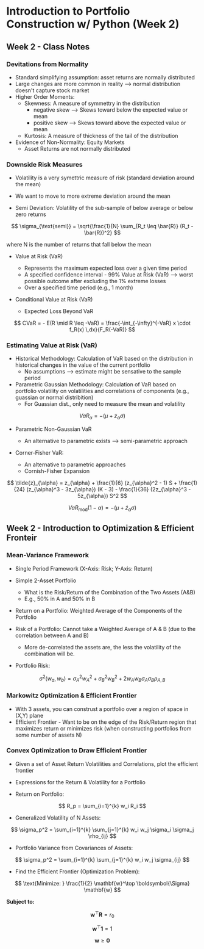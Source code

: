 # Introduction to Portfolio Construction w/ Python (Week 2)

## Week 2 - Class Notes


### Devitations from Normality
+ Standard simplifying assumption: asset returns are normally distributed
+ Large changes are more common in reality --> normal distribution doesn't capture stock market
+ Higher Order Moments:
	+ Skewness: A measure of symmettry in the distribution
		+ negative skew --> Skews toward below the expected value or mean
		+ positive skew --> Skews toward above the expected value or mean
	+ Kurtosis: A measure of thickness of the tail of the distribution
+ Evidence of Non-Normality: Equity Markets
	+ Asset Returns are not normally distributed


### Downside Risk Measures
+ Volatility is a very symettric measure of risk (standard deviation around the mean)
+ We want to move to more extreme deviation around the mean



+ Semi Deviation: Volatility of the sub-sample of below average or below zero returns


$$ \sigma_{\text{semi}} = \sqrt{\frac{1}{N} \sum_{R_t \leq \bar{R}} (R_t - \bar{R})^2} $$

where N is the number of returns that fall below the mean


+ Value at Risk (VaR)
	+ Represents the maximum expected loss over a given time period
	+ A specified confidence interval - 99% Value at Risk (VaR) --> worst possible outcome after excluding the 1% extreme losses
	+ Over a specified time period (e.g., 1 month)

+ Conditional Value at Risk (VaR)
	+ Expected Loss Beyond VaR

$$ CVaR = - E(R \mid R \leq -VaR) = \frac{-\int_{-\infty}^{-VaR} x \cdot f_R(x) \,dx}{F_R(-VaR)} $$


### Estimating Value at Risk (VaR)
+ Historical Methodology: Calculation of VaR based on the distribution in historical changes in the value of the current portfolio
	+ No assumptions --> estimate might be sensative to the sample period
+ Parametric Gaussian Methodology: Calculation of VaR based on portfolio volatility on volatilities and correlations of components (e.g., guassian or normal distribition)
	+ For Guassian dist., only need to measure the mean and volatility

$$ VaR_{\alpha} = -(\mu + z_{\alpha} \sigma)  $$

+ Parametric Non-Gaussian VaR
	+ An alternative to parametric exists --> semi-parametric approach

+ Corner-Fisher VaR:
	+ An alternative to parametric approaches
	+ Cornish-Fisher Expansion

$$ \tilde{z}_{\alpha} = z_{\alpha} + \frac{1}{6} (z_{\alpha}^2 - 1) S + \frac{1}{24} (z_{\alpha}^3 - 3z_{\alpha}) (K - 3) - \frac{1}{36} (2z_{\alpha}^3 - 5z_{\alpha}) S^2 $$

$$ VaR_{\text{mod}} (1 - \alpha) = -(\mu + \tilde{z}_{\alpha} \sigma) $$


## Week 2 - Introduction to Optimization & Efficient Fronteir

### Mean-Variance Framework
+ Single Period Framework (X-Axis: Risk; Y-Axis: Return)
+ Simple 2-Asset Portfolio
	+ What is the Risk/Return of the Combination of the Two Assets (A&B)
	+ E.g., 50% in A and 50% in B
+ Return on a Portfolio: Weighted Average of the Components of the Portfolio
+ Risk of a Portfolio: Cannot take a Weighted Average of A & B (due to the correlation between A and B)
	+ More de-correlated the assets are, the less the volatility of the combination will be.

+ Portfolio Risk:

$$
\sigma^2(w_a, w_b) = \sigma_A^2 w_A^2 + \sigma_B^2 w_B^2 + 2 w_A w_B \sigma_A \sigma_B \rho_{A,B}
$$


### Markowitz Optimization & Efficient Frontier
+ With 3 assets, you can construst a portfolio over a region of space in (X,Y) plane
+ Efficient Frontier - Want to be on the edge of the Risk/Return region that maximizes return or minimizes risk (when constructing portfolios from some number of assets N)

### Convex Optimization to Draw Efficient Frontier
+ Given a set of Asset Return Volatilities and Correlations, plot the efficient frontier
+ Expressions for the Return & Volatility for a Portfolio

+ Return on Portfolio:

$$
R_p = \sum_{i=1}^{k} w_i R_i
$$

+ Generalized Volatility of N Assets: 

$$
\sigma_p^2 = \sum_{i=1}^{k} \sum_{j=1}^{k} w_i w_j \sigma_i \sigma_j \rho_{ij}
$$


+ Portfolio Variance from Covariances of Assets:

$$
\sigma_p^2 = \sum_{i=1}^{k} \sum_{j=1}^{k} w_i w_j \sigma_{ij}
$$



+ Find the Efficient Frontier (Optimization Problem): 

$$
\text{Minimize: } \frac{1}{2} \mathbf{w}^\top \boldsymbol{\Sigma} \mathbf{w}
$$

**Subject to:**

$$
\mathbf{w}^\top \mathbf{R} = r_0
$$

$$
\mathbf{w}^\top \mathbf{1} = 1
$$

$$
\mathbf{w} \geq \mathbf{0}
$$










